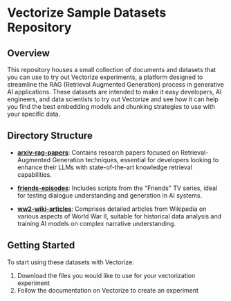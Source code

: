 # Vectorize Sample Datasets Repository

## Overview

This repository houses a small collection of documents and datasets that you can use to try out Vectorize experiments, a platform designed to streamline the RAG (Retrieval Augmented Generation) process in generative AI applications. These datasets are intended to make it easy developers, AI engineers, and data scientists to try out Vectorize and see how it can help you find the best embedding models and chunking strategies to use with your specific data.

## Directory Structure

- [**arxiv-rag-papers**](./arxiv-rag-papers): Contains research papers focused on Retrieval-Augmented Generation techniques, essential for developers looking to enhance their LLMs with state-of-the-art knowledge retrieval capabilities.
  
- [**friends-episodes**](./friends-episodes): Includes scripts from the "Friends" TV series, ideal for testing dialogue understanding and generation in AI systems.
  
- [**ww2-wiki-articles**](./ww2-wiki-articles): Comprises detailed articles from Wikipedia on various aspects of World War II, suitable for historical data analysis and training AI models on complex narrative understanding.

## Getting Started

To start using these datasets with Vectorize:

1. Download the files you would like to use for your vectorization experiment
2. Follow the documentation on Vectorize to create an experiment
